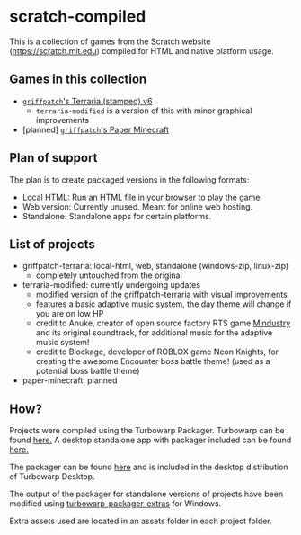 # scratch-compiled

This is a collection of games from the Scratch website (<https://scratch.mit.edu>) compiled for HTML and native platform usage.

## Games in this collection

- [`griffpatch`'s Terraria (stamped) v6](<https://scratch.mit.edu/projects/322341152>)
  - `terraria-modified` is a version of this with minor graphical improvements
- [planned] [`griffpatch`'s Paper Minecraft](<https://scratch.mit.edu/projects/10128407/>)

## Plan of support

The plan is to create packaged versions in the following formats:

- Local HTML: Run an HTML file in your browser to play the game
- Web version: Currently unused. Meant for online web hosting.
- Standalone: Standalone apps for certain platforms.

## List of projects

- griffpatch-terraria: local-html, web, standalone (windows-zip, linux-zip)
  - completely untouched from the original
- terraria-modified: currently undergoing updates
  - modified version of the griffpatch-terraria with visual improvements
  - features a basic adaptive music system, the day theme will change if you are on low HP
  - credit to Anuke, creator of open source factory RTS game [Mindustry](https://github.com/anuken/mindustry) and its original soundtrack, for additional music for the adaptive music system!
  - credit to Blockage, developer of ROBLOX game Neon Knights, for creating the awesome Encounter boss battle theme! (used as a potential boss battle theme)
- paper-minecraft: planned

## How?

Projects were compiled using the Turbowarp Packager. Turbowarp can be found [here.](https://turbowarp.org) A desktop standalone app with packager included can be found [here.](https://desktop.turbowarp.org/)

The packager can be found [here](https://packager.turbowarp.org/) and is included in the desktop distribution of Turbowarp Desktop.

The output of the packager for standalone versions of projects have been modified using [turbowarp-packager-extras](https://github.com/TurboWarp/packager-extras) for Windows.

Extra assets used are located in an assets folder in each project folder.
